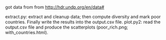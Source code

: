 got data from from http://hdr.undp.org/en/data#

extract.py: extract and cleanup data; then compute diversity and mark poor countries. Finally write the results into the output.csv file.
plot.py2: read the output.csv file and produce the scatterplots (poor_rich.png; with_countries.html).



 

